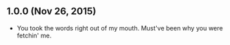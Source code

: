 ## 1.0.0 (Nov 26, 2015)
- You took the words right out of my mouth. Must've been why you were fetchin'
  me.
